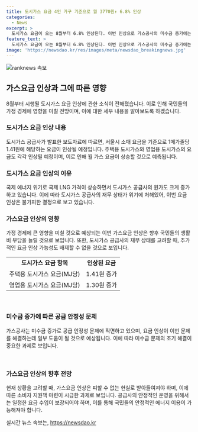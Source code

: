 ```yaml
---
title: 도시가스 요금 4인 가구 기준으로 월 3770원↑ 6.8% 인상
categories:
  - News
excerpt: >
  도시가스 요금이 오는 8월부터 6.8% 인상된다. 이번 인상으로 가스공사의 미수금 증가에는 일단 제동이 걸릴 것으로 보인다. 주택용 도시가스 도매 요금이 서울시 소매 요금을 기준으로 MJ당 1.41원 올라가며, 4인 가구 기준 월 가스 요금이 약 3770원 상승할 전망이다. 인상은 정부 승인을 받아 8월 1일부터 적용되며, 에너지안보 인프라 관리를 책임지는 가스공사의 재무 위기를 고려한 조치로 이해된다.여름철이 연중 난방용 에너지 수요가 적어지는 시기라는 점도 고려된 결정으로 보인다.
feature_text: >
  도시가스 요금이 오는 8월부터 6.8% 인상된다. 이번 인상으로 가스공사의 미수금 증가에는 일단 제동이 걸릴 것으로 보인다. 주택용 도시가스 도매 요금이 서울시 소매 요금을 기준으로 MJ당 1.41원 올라가며, 4인 가구 기준 월 가스 요금이 약 3770원 상승할 전망이다. 인상은 정부 승인을 받아 8월 1일부터 적용되며, 에너지안보 인프라 관리를 책임지는 가스공사의 재무 위기를 고려한 조치로 이해된다.여름철이 연중 난방용 에너지 수요가 적어지는 시기라는 점도 고려된 결정으로 보인다.
image: 'https://newsdao.kr/res/images/meta/newsdao_breakingnews.jpg'
---
```


<p><img src="https://newsdao.kr/res/images/meta/newsdao_breakingnews.jpg" alt="ranknews 속보" /></p>

<h2 data-ke-size="size26">가스요금 인상과 그에 따른 영향</h2>

<p data-ke-size="size16">8월부터 시행될 도시가스 요금 인상에 관한 소식이 전해졌습니다. 이로 인해 국민들의 가정 경제에 영향을 미칠 전망이며, 이에 대한 세부 내용을 알아보도록 하겠습니다.</p>

<h3 data-ke-style="text-align: left;">도시가스 요금 인상 내용</h3>

<p data-ke-size="size16">도시가스 공급사가 발표한 보도자료에 따르면, 서울시 소매 요금을 기준으로 1메가줄당 1.41원에 해당하는 요금이 인상될 예정입니다. 주택용 도시가스와 영업용 도시가스의 요금도 각각 인상될 예정이며, 이로 인해 월 가스 요금이 상승할 것으로 예측됩니다.</p>

<h3 data-ke-style="text-align: left;">도시가스 요금 인상의 이유</h3>

<p data-ke-size="size16">국제 에너지 위기로 국제 LNG 가격이 상승하면서 도시가스 공급사의 원가도 크게 증가하고 있습니다. 이에 따라 도시가스 공급사의 재무 상태가 위기에 처해있어, 이번 요금 인상은 불가피한 결정으로 보고 있습니다.</p>

<h3 data-ke-style="text-align: left;">가스요금 인상의 영향</h3>

<p data-ke-size="size16">가정 경제에 큰 영향을 미칠 것으로 예상되는 이번 가스요금 인상은 향후 국민들의 생활비 부담을 늘릴 것으로 보입니다. 또한, 도시가스 공급사의 재무 상태를 고려할 때, 추가적인 요금 인상 가능성도 배제할 수 없을 것으로 보입니다.</p>

<table>
    <tr>
        <td style="text-align: center; height: 17px;"><b>도시가스 요금 항목</b></td>
        <td style="text-align: center; height: 17px;"><b>인상된 요금</b></td>
    </tr>
    <tr>
        <td style="text-align: center; height: 17px;">주택용 도시가스 요금(MJ당)</td>
        <td style="text-align: center; height: 17px;">1.41원 증가</td>
    </tr>
    <tr>
        <td style="text-align: center; height: 17px;">영업용 도시가스 요금(MJ당)</td>
        <td style="text-align: center; height: 17px;">1.30원 증가</td>
    </tr>
</table>

<p data-ke-size="size16">&nbsp;</p>

<h3 data-ke-style="text-align: left;">미수금 증가에 따른 공급 안정성 문제</h3>

<p data-ke-size="size16">가스공사는 미수금 증가로 공급 안정성 문제에 직면하고 있으며, 요금 인상이 이번 문제를 해결하는데 일부 도움이 될 것으로 예상됩니다. 이에 따라 미수금 문제의 조기 해결이 중요한 과제로 보입니다.</p>

<p data-ke-size="size16">&nbsp;</p>

<h3 data-ke-style="text-align: left;">가스요금 인상의 향후 전망</h3>

<p data-ke-size="size16">현재 상황을 고려할 때, 가스요금 인상은 피할 수 없는 현실로 받아들여져야 하며, 이에 따른 소비자 지원책 마련이 시급한 과제로 보입니다. 공급사의 안정적인 운영을 위해서는 일정한 요금 수입이 보장되어야 하며, 이를 통해 국민들의 안정적인 에너지 이용이 가능해져야 합니다.</p>
실시간 뉴스 속보는, <a href="https://newsdao.kr" rel="dofollow">https://newsdao.kr</a>


